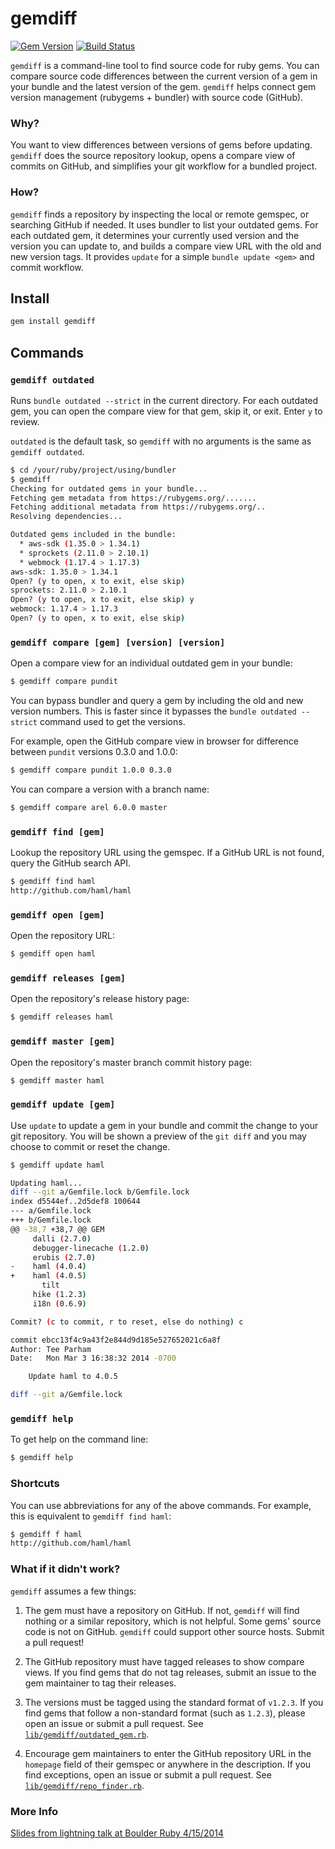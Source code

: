 # gemdiff

[![Gem Version](https://badge.fury.io/rb/gemdiff.svg)](http://rubygems.org/gems/gemdiff)
[![Build Status](https://travis-ci.org/teeparham/gemdiff.svg?branch=master)](https://travis-ci.org/teeparham/gemdiff)

`gemdiff` is a command-line tool to find source code for ruby gems. 
You can compare source code differences between the current version of a gem in your bundle and 
the latest version of the gem.
`gemdiff` helps connect gem version management (rubygems + bundler) with source code (GitHub).

### Why?

You want to view differences between versions of gems before updating. 
`gemdiff` does the source repository lookup, opens a compare view of commits on GitHub, 
and simplifies your git workflow for a bundled project.

### How?

`gemdiff` finds a repository by inspecting the local or remote gemspec, or searching GitHub if needed. 
It uses bundler to list your outdated gems. For each outdated gem, it determines your currently used version and 
the version you can update to, and builds a compare view URL with the old and new version tags. 
It provides `update` for a simple `bundle update <gem>` and commit workflow.

## Install

```sh
gem install gemdiff
```

## Commands

### `gemdiff outdated`

Runs `bundle outdated --strict` in the current directory.
For each outdated gem, you can open the compare view for that gem, skip it, or exit. 
Enter `y` to review.

`outdated` is the default task, so `gemdiff` with no arguments is the same as `gemdiff outdated`.

```sh
$ cd /your/ruby/project/using/bundler
$ gemdiff
Checking for outdated gems in your bundle...
Fetching gem metadata from https://rubygems.org/.......
Fetching additional metadata from https://rubygems.org/..
Resolving dependencies...

Outdated gems included in the bundle:
  * aws-sdk (1.35.0 > 1.34.1)
  * sprockets (2.11.0 > 2.10.1)
  * webmock (1.17.4 > 1.17.3)
aws-sdk: 1.35.0 > 1.34.1
Open? (y to open, x to exit, else skip)
sprockets: 2.11.0 > 2.10.1
Open? (y to open, x to exit, else skip) y
webmock: 1.17.4 > 1.17.3
Open? (y to open, x to exit, else skip)
```

### `gemdiff compare [gem] [version] [version]`

Open a compare view for an individual outdated gem in your bundle:

```sh
$ gemdiff compare pundit
```

You can bypass bundler and query a gem by including the old and new version numbers. This is faster since it bypasses
the `bundle outdated --strict` command used to get the versions.

For example, open the GitHub compare view in browser for difference between `pundit` versions 0.3.0 and 1.0.0:

```sh
$ gemdiff compare pundit 1.0.0 0.3.0
```

You can compare a version with a branch name:

```sh
$ gemdiff compare arel 6.0.0 master
```

### `gemdiff find [gem]`

Lookup the repository URL using the gemspec. If a GitHub URL is not found, query the GitHub search API.

```sh
$ gemdiff find haml
http://github.com/haml/haml
```

### `gemdiff open [gem]`

Open the repository URL:

```sh
$ gemdiff open haml
```

### `gemdiff releases [gem]`

Open the repository's release history page:

```sh
$ gemdiff releases haml
```

### `gemdiff master [gem]`

Open the repository's master branch commit history page:

```sh
$ gemdiff master haml
```

### `gemdiff update [gem]`

Use `update` to update a gem in your bundle and commit the change to your git repository. 
You will be shown a preview of the `git diff` and you may choose to commit or reset the change.

```sh
$ gemdiff update haml

Updating haml...
diff --git a/Gemfile.lock b/Gemfile.lock
index d5544ef..2d5def8 100644
--- a/Gemfile.lock
+++ b/Gemfile.lock
@@ -38,7 +38,7 @@ GEM
     dalli (2.7.0)
     debugger-linecache (1.2.0)
     erubis (2.7.0)
-    haml (4.0.4)
+    haml (4.0.5)
       tilt
     hike (1.2.3)
     i18n (0.6.9)

Commit? (c to commit, r to reset, else do nothing) c

commit ebcc13f4c9a43f2e844d9d185e527652021c6a8f
Author: Tee Parham
Date:   Mon Mar 3 16:38:32 2014 -0700

    Update haml to 4.0.5

diff --git a/Gemfile.lock
```

### `gemdiff help`

To get help on the command line:

```sh
$ gemdiff help
```

### Shortcuts

You can use abbreviations for any of the above commands. For example, this is equivalent to `gemdiff find haml`:

```sh
$ gemdiff f haml
http://github.com/haml/haml
```

### What if it didn't work?

`gemdiff` assumes a few things:

1. The gem must have a repository on GitHub. If not, `gemdiff` will find nothing or a similar repository, which
is not helpful. Some gems' source code is not on GitHub. `gemdiff` could support other source hosts. Submit a pull request!

2. The GitHub repository must have tagged releases to show compare views. If you find gems that do not tag 
releases, submit an issue to the gem maintainer to tag their releases.

3. The versions must be tagged using the standard format of `v1.2.3`. If you find gems that follow
a non-standard format (such as `1.2.3`), please open an issue or submit a pull request. 
See [`lib/gemdiff/outdated_gem.rb`](https://github.com/teeparham/gemdiff/blob/master/lib/gemdiff/outdated_gem.rb).

4. Encourage gem maintainers to enter the GitHub repository URL in the `homepage` field of their gemspec
or anywhere in the description. If you find exceptions, open an issue or submit a pull request.
See [`lib/gemdiff/repo_finder.rb`](https://github.com/teeparham/gemdiff/blob/master/lib/gemdiff/repo_finder.rb).

### More Info

[Slides from lightning talk at Boulder Ruby 4/15/2014](http://www.slideshare.net/teeparham/gemdiff)

